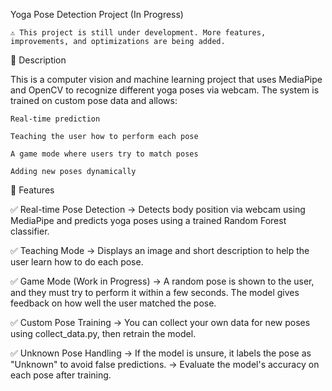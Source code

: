 Yoga Pose Detection Project (In Progress)

    ⚠️ This project is still under development. More features, improvements, and optimizations are being added.

📌 Description

This is a computer vision and machine learning project that uses MediaPipe and OpenCV to recognize different yoga poses via webcam. The system is trained on custom pose data and allows:

    Real-time prediction

    Teaching the user how to perform each pose

    A game mode where users try to match poses

    Adding new poses dynamically

🚀 Features

✅ Real-time Pose Detection
→ Detects body position via webcam using MediaPipe and predicts yoga poses using a trained Random Forest classifier.

✅ Teaching Mode
→ Displays an image and short description to help the user learn how to do each pose.

✅ Game Mode (Work in Progress)
→ A random pose is shown to the user, and they must try to perform it within a few seconds. The model gives feedback on how well the user matched the pose.

✅ Custom Pose Training
→ You can collect your own data for new poses using collect_data.py, then retrain the model.

✅ Unknown Pose Handling
→ If the model is unsure, it labels the pose as "Unknown" to avoid false predictions.
→ Evaluate the model's accuracy on each pose after training.
